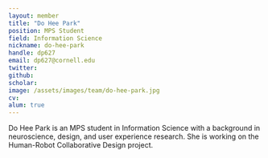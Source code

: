 ```yaml
---
layout: member
title: "Do Hee Park"
position: MPS Student
field: Information Science
nickname: do-hee-park
handle: dp627
email: dp627@cornell.edu
twitter: 
github: 
scholar: 
image: /assets/images/team/do-hee-park.jpg
cv: 
alum: true
---
```

Do Hee Park is an MPS student in Information Science with a background in neuroscience, design, and user experience research. She is working on the Human-Robot Collaborative Design project.

